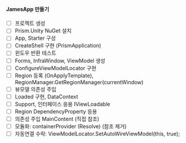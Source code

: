 #### JamesApp 만들기

- [ ] 프로젝트 생성
- [ ] Prism.Unity NuGet 설치
- [ ] App, Starter 구성
- [ ] CreateShell 구현 (PrismApplication)
- [ ] 윈도우 반환 테스트
- [ ] Forms, InfraWindow, ViewModel 생성
- [ ] ConfigureViewModelLocator 구현
- [ ] Region 등록 (OnApplyTemplate), RegionManager.GetRegionManager(currentWindow)
- [ ] 뷰모델 의존성 주입
- [ ] Loaded 구현, DataContext
- [ ] Support, 인터페이스 응용 IViewLoadable
- [ ] Region DependencyProperty 응용
- [ ] 의존성 주입 MainContent (직접 참조)
- [ ] 모듈화: containerProvider (Resolve) (참조 제거)
- [ ] 자동연결 수락: ViewModelLocator.SetAutoWireViewModel(this, true);
